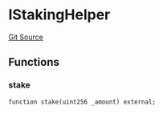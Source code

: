 # IStakingHelper
[Git Source](https://github.com/KlimaDAO/klimadao-solidity/blob/704b462e69030cb9a43680057bee91d745d579ba/src/infinity/interfaces/IKlima.sol)


## Functions
### stake


```solidity
function stake(uint256 _amount) external;
```

